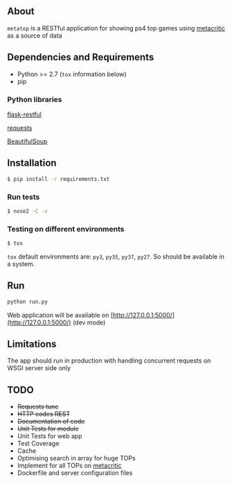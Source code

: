 ## About

`metatop` is a RESTful application for showing ps4 top games using [metacritic](http://www.metacritic.com/game/playstation-4) as a source of data


## Dependencies and Requirements

* Python >= 2.7 (`tox` information below)
* pip

### Python libraries
[flask-restful](http://flask-restful.readthedocs.io)

[requests](http://docs.python-requests.org/en/master/)

[BeautifulSoup](https://www.crummy.com/software/BeautifulSoup/)

## Installation

```bash
$ pip install -r requirements.txt
```

### Run tests

```bash
$ nose2 -C -v
```
### Testing on different environments
```bash
$ tox
```

`tox` default environments are: `py3`, `py35`, `py37`, `py27`. So should be available in a system. 

## Run

```bash
python run.py
```
Web application will be available on [http://127.0.0.1:5000/](http://127.0.0.1:5000/) (dev mode)

## Limitations

The app should run in production with handling concurrent requests on WSGI server side only

## TODO
* ~~Requests tune~~
* ~~HTTP codes REST~~
* ~~Documentation of code~~
* ~~Unit Tests for module~~
* Unit Tests for web app
* Test Coverage
* Cache 
* Optimising search in array for huge TOPs
* Implement for all TOPs on [metacritic](http://www.metacritic.com/)
* Dockerfile and server configuration files
